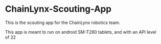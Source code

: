# ChainLynx-Scouting-App

This is the scouting app for the ChainLynx robotics team.

This app is meant to run on android SM-T280 tablets, and with an API level of 22
